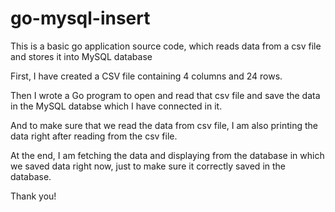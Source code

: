 # go-mysql-insert
This is a basic go application source code, which reads data from a csv file and stores it into MySQL database

First, I have created a CSV file containing 4 columns and 24 rows.

Then I wrote a Go program to open and read that csv file and save the data in the MySQL databse which I have connected in it.

And to make sure that we read the data from csv file,
I am also printing the data right after reading from the csv file.

At the end, I am fetching the data and displaying from the database in which we saved data right now, 
just to make sure it correctly saved in the database.

Thank you!
